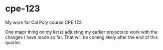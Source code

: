# cpe-123

My work for Cal Poly course CPE 123

One major thing on my list is adjusting my earlier projects to work with the changes I have made so far. That will be coming likely after the end of this quarter.
